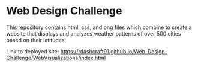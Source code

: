 # Web Design Challenge

This repository contains html, css, and png files which combine to create a website that displays and analyzes weather patterns of over 500 cities based on their latitudes.

Link to deployed site: https://rdashcraft91.github.io/Web-Design-Challenge/WebVisualizations/index.html
